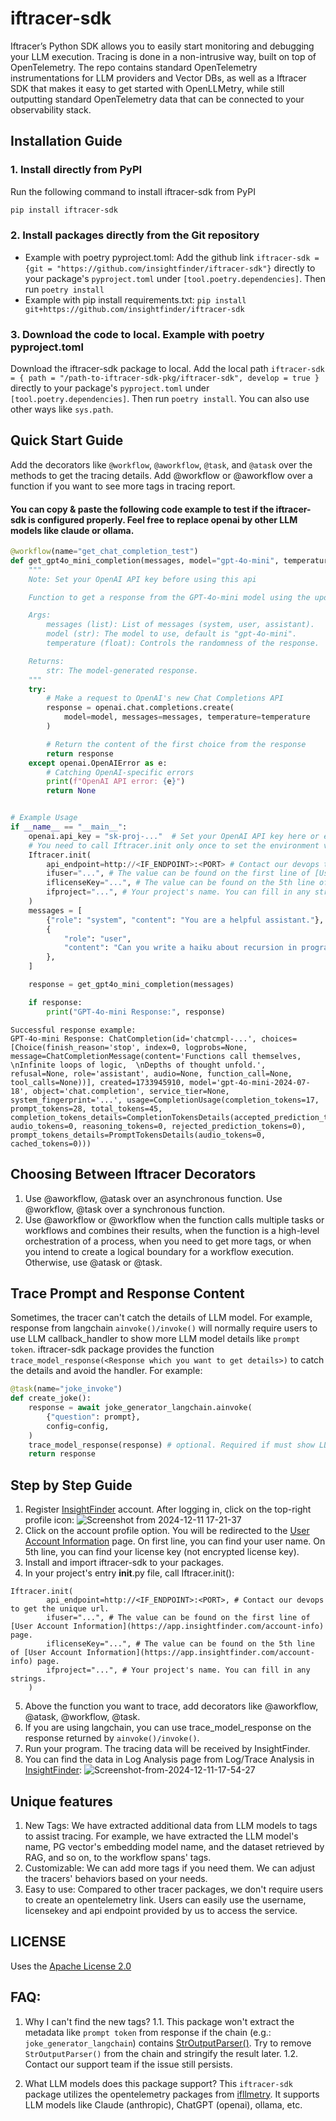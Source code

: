 # iftracer-sdk

Iftracer’s Python SDK allows you to easily start monitoring and debugging your LLM execution. Tracing is done in a non-intrusive way, built on top of OpenTelemetry. The repo contains standard OpenTelemetry instrumentations for LLM providers and Vector DBs, as well as a Iftracer SDK that makes it easy to get started with OpenLLMetry, while still outputting standard OpenTelemetry data that can be connected to your observability stack.

## Installation Guide

### 1. Install directly from PyPI

Run the following command to install iftracer-sdk from PyPI

```bash
pip install iftracer-sdk
```


### 2. Install packages directly from the Git repository
- Example with poetry pyproject.toml: 
Add the github link `iftracer-sdk = {git = "https://github.com/insightfinder/iftracer-sdk"}` directly to your package's `pyproject.toml` under `[tool.poetry.dependencies]`. Then run `poetry install`
- Example with pip install requirements.txt:
`pip install git+https://github.com/insightfinder/iftracer-sdk`

### 3. Download the code to local. Example with poetry pyproject.toml 
Download the iftracer-sdk package to local. Add the local path `iftracer-sdk = { path = "/path-to-iftracer-sdk-pkg/iftracer-sdk", develop = true }` directly to your package's `pyproject.toml` under `[tool.poetry.dependencies]`. Then run `poetry install`.
You can also use other ways like `sys.path`.

## Quick Start Guide
Add the decorators like `@workflow`, `@aworkflow`, `@task`, and `@atask` over the methods to get the tracing details. Add @workflow or @aworkflow over a function if you want to see more tags in tracing report.

#### You can copy & paste the following code example to test if the iftracer-sdk is configured properly. Feel free to replace openai by other LLM models like claude or ollama.

```python
@workflow(name="get_chat_completion_test")
def get_gpt4o_mini_completion(messages, model="gpt-4o-mini", temperature=0.7):
    """
    Note: Set your OpenAI API key before using this api

    Function to get a response from the GPT-4o-mini model using the updated OpenAI API.

    Args:
        messages (list): List of messages (system, user, assistant).
        model (str): The model to use, default is "gpt-4o-mini".
        temperature (float): Controls the randomness of the response.

    Returns:
        str: The model-generated response.
    """
    try:
        # Make a request to OpenAI's new Chat Completions API
        response = openai.chat.completions.create(
            model=model, messages=messages, temperature=temperature
        )

        # Return the content of the first choice from the response
        return response
    except openai.OpenAIError as e:
        # Catching OpenAI-specific errors
        print(f"OpenAI API error: {e}")
        return None


# Example Usage
if __name__ == "__main__":
    openai.api_key = "sk-proj-..."  # Set your OpenAI API key here or export it as environment variable.
    # You need to call Iftracer.init only once to set the environment variables. You can also call Iftracer.init() without any arguments, if you have set the environment variables somewhere else.
    Iftracer.init( 
        api_endpoint=http://<IF_ENDPOINT>:<PORT> # Contact our devops to get the unique url. 
        ifuser="...", # The value can be found on the first line of [User Account Information](https://app.insightfinder.com/account-info) page.
        iflicenseKey="...", # The value can be found on the 5th line of [User Account Information](https://app.insightfinder.com/account-info) page.
        ifproject="...", # Your project's name. You can fill in any strings.
    )
    messages = [
        {"role": "system", "content": "You are a helpful assistant."},
        {
            "role": "user",
            "content": "Can you write a haiku about recursion in programming?",
        },
    ]

    response = get_gpt4o_mini_completion(messages)

    if response:
        print("GPT-4o-mini Response:", response)
```
```
Successful response example:
GPT-4o-mini Response: ChatCompletion(id='chatcmpl-...', choices=[Choice(finish_reason='stop', index=0, logprobs=None, message=ChatCompletionMessage(content='Functions call themselves,  \nInfinite loops of logic,  \nDepths of thought unfold.', refusal=None, role='assistant', audio=None, function_call=None, tool_calls=None))], created=1733945910, model='gpt-4o-mini-2024-07-18', object='chat.completion', service_tier=None, system_fingerprint='...', usage=CompletionUsage(completion_tokens=17, prompt_tokens=28, total_tokens=45, completion_tokens_details=CompletionTokensDetails(accepted_prediction_tokens=0, audio_tokens=0, reasoning_tokens=0, rejected_prediction_tokens=0), prompt_tokens_details=PromptTokensDetails(audio_tokens=0, cached_tokens=0)))
```

## Choosing Between Iftracer Decorators
1. Use @aworkflow, @atask over an asynchronous function. Use @workflow, @task over a synchronous function.
2. Use @aworkflow or @workflow when the function calls multiple tasks or workflows and combines their results, when the function is a high-level orchestration of a process, when you need to get more tags, or when you intend to create a logical boundary for a workflow execution. Otherwise, use @atask or @task.

## Trace Prompt and Response Content

Sometimes, the tracer can't catch the details of LLM model. For example, response from langchain `ainvoke()/invoke()` will normally require users to use LLM callback_handler to show more LLM model details like `prompt token`. iftracer-sdk package provides the function `trace_model_response(<Response which you want to get details>)` to catch the details and avoid the handler. For example:

```python
@task(name="joke_invoke")
def create_joke():
    response = await joke_generator_langchain.ainvoke(
        {"question": prompt},
        config=config,
    )
    trace_model_response(response) # optional. Required if must show LLM model details.
    return response
```


## Step by Step Guide
1. Register [InsightFinder](https://app.insightfinder.com) account. After logging in, click on the top-right profile icon:
   ![Screenshot from 2024-12-11 17-21-37](https://github.com/user-attachments/assets/6903e24b-1707-418a-a653-1f24187453d1)
2. Click on the account profile option. You will be redirected to the [User Account Information](https://app.insightfinder.com/account-info) page. On first line, you can find your user name. On 5th line, you can find your license key (not encrypted license key).
3. Install and import iftracer-sdk to your packages.
4. In your project's entry __init__.py file, call Iftracer.init():
```
Iftracer.init( 
        api_endpoint=http://<IF_ENDPOINT>:<PORT>, # Contact our devops to get the unique url.
        ifuser="...", # The value can be found on the first line of [User Account Information](https://app.insightfinder.com/account-info) page.
        iflicenseKey="...", # The value can be found on the 5th line of [User Account Information](https://app.insightfinder.com/account-info) page.
        ifproject="...", # Your project's name. You can fill in any strings.
    )
```
5. Above the function you want to trace, add decorators like @aworkflow, @atask, @workflow, @task.
6. If you are using langchain, you can use trace_model_response on the response returned by `ainvoke()/invoke()`. 
7. Run your program. The tracing data will be received by InsightFinder.
8. You can find the data in Log Analysis page from Log/Trace Analysis in [InsightFinder](https://app.insightfinder.com):
![Screenshot-from-2024-12-11-17-54-27](https://github.com/user-attachments/assets/d7709aad-0122-46ea-9068-c301fa2d6e74)

## Unique features
1. New Tags: 
We have extracted additional data from LLM models to tags to assist tracing.
For example, we have extracted the LLM model's name, PG vector's embedding model name, and the dataset retrieved by RAG, and so on, to the workflow spans' tags. 
2. Customizable: 
We can add more tags if you need them. We can adjust the tracers' behaviors based on your needs.
3. Easy to use:
Compared to other tracer packages, we don't require users to create an opentelemetry link. Users can easily use the username, licensekey and api endpoint provided by us to access the service.

## LICENSE

Uses the [Apache License 2.0](https://github.com/apache/.github/blob/main/LICENSE)

## FAQ:
1. Why I can't find the new tags?
1.1. This package won't extract the metadata like `prompt token` from response if the chain (e.g.: `joke_generator_langchain`) contains [StrOutputParser()](https://api.python.langchain.com/en/latest/output_parsers/langchain_core.output_parsers.string.StrOutputParser.html). Try to remove `StrOutputParser()` from the chain and stringify the result later. 
1.2. Contact our support team if the issue still persists.

2. What LLM models does this package support?
This `iftracer-sdk` package utilizes the opentelemetry packages from [ifllmetry](https://github.com/insightfinder/ifllmetry). It supports LLM models like Claude (anthropic), ChatGPT (openai), ollama, etc.
